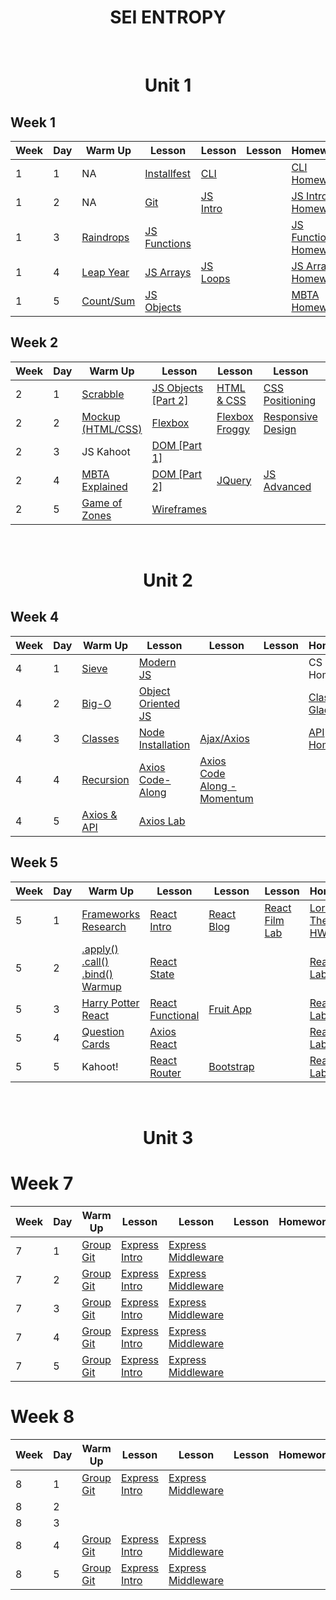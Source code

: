 <h1 align="center">
SEI ENTROPY
</h1>

<br>
<h1 align="center">Unit 1</h1>

## Week 1

| Week | Day | Warm Up                                                              | Lesson                                                                    | Lesson                                                                    | Lesson | Homework                                                                       |
| ---- | --- | -------------------------------------------------------------------- | ------------------------------------------------------------------------- | ------------------------------------------------------------------------- | ------ | ------------------------------------------------------------------------------ |
| 1    | 1   | NA                                                                   | [Installfest](https://github.com/sei-entropy/installfest)                 | [CLI](https://github.com/sei-entropy/lesson-w01d01-cli)                   |        | [CLI Homework](https://github.com/sei-entropy/lesson-w01d01-cli)               |
| 1    | 2   | NA                                                                   | [Git](https://github.com/sei-entropy/lesson-w01d02-git)                   | [JS Intro](https://github.com/sei-entropy/lesson-w01d02-javascript-intro) |        | [JS Intro Homework](https://github.com/sei-entropy/hw-w01d02-javascript-intro) |
| 1    | 3   | [Raindrops](https://github.com/sei-entropy/warmup-w01-d03-raindrops) | [JS Functions](https://github.com/sei-entropy/lesson-w01d03-js-functions) |                                                                           |        | [JS Function Homework](https://github.com/sei-entropy/hw-w01d03-js-functions)  |
| 1    | 4   | [Leap Year](https://github.com/sei-entropy/warmup-w01-d04-leapyear)  | [JS Arrays](https://github.com/sei-entropy/lesson-w01d04-js-arrays)       | [JS Loops](https://github.com/sei-entropy/lesson-w01-d04-js-loops)        |        | [JS Arrays Homework](https://github.com/sei-entropy/hw-w01d04-js-arrays)       |
| 1    | 5   | [Count/Sum](https://github.com/sei-entropy/warmup-w01d05-arrays)     | [JS Objects](https://github.com/sei-entropy/lesson-w01d05-js-objects)     |                                                                           |        | [MBTA Homework](https://github.com/sei-entropy/hw-w01d05-js-mbta)              |

## Week 2

| Week | Day | Warm Up                                                                        | Lesson                                                                         | Lesson                                                              | Lesson                                                                              | Homework                                                               |
| ---- | --- | ------------------------------------------------------------------------------ | ------------------------------------------------------------------------------ | ------------------------------------------------------------------- | ----------------------------------------------------------------------------------- | ---------------------------------------------------------------------- |
| 2    | 1   | [Scrabble](https://github.com/sei-entropy/warmup-w02d01-scrabble)              | [JS Objects [Part 2]](https://github.com/sei-entropy/lesson-w01d05-js-objects) | [HTML & CSS](https://github.com/sei-entropy/lesson-w02d01-html-css) | [CSS Positioning](https://github.com/sei-entropy/lesson-w02d01-css-position)        | [Portfolio Website](https://github.com/sei-entropy/hw-w02d01-website)  |
| 2    | 2   | [Mockup (HTML/CSS)](https://github.com/sei-entropy/warmup-w02d020HTML-and-CSS) | [Flexbox](https://github.com/sei-entropy/lesson-w02d02-flexbox)                | [Flexbox Froggy](https://flexboxfroggy.com/)                        | [Responsive Design](https://github.com/sei-entropy/lesson-w02d02-responsive-design) | [HTML/CSS Homework](https://github.com/sei-entropy/hw-w02d02-html-css) |
| 2    | 3   | JS Kahoot                                                                      | [DOM [Part 1]](https://github.com/sei-entropy/lesson-w02d03-dom)               |                                                                     |                                                                                     | [DOM Homework](https://github.com/sei-entropy/hw-w02d03-dom)           |
| 2    | 4   | [MBTA Explained](https://github.com/sei-entropy/warmup-w02d04-MBTA)            | [DOM [Part 2]](https://github.com/sei-entropy/lesson-w02d03-dom)               | [JQuery](https://github.com/sei-entropy/lesson-w02d04-jquery)       | [JS Advanced](https://github.com/sei-entropy/lesson-w02d04-js-advanced)             | [JQuery Homework](https://github.com/sei-entropy/hw-w02d04-jquery)     |
| 2    | 5   | [Game of Zones](https://github.com/sei-entropy/warmup-w02d05-game-of-zones)    | [Wireframes](https://github.com/sei-entropy/lesson-w02d05-wireframes)          |                                                                     |                                                                                     |

<br>
<h1 align="center">Unit 2</h1>

## Week 4

| Week | Day | Warm Up                                                                                      | Lesson                                                                            | Lesson                                                                                       | Lesson | Homework                                                                   |
| ---- | --- | -------------------------------------------------------------------------------------------- | --------------------------------------------------------------------------------- | -------------------------------------------------------------------------------------------- | ------ | -------------------------------------------------------------------------- |
| 4    | 1   | [Sieve](https://github.com/sei-entropy/warmup-w04d01-sieve)                                  | [Modern JS](https://github.com/sei-entropy/lesson-w04d01-modern-js)               |                                                                                              |        | CS Homework                                                                |
| 4    | 2   | [Big-O](https://github.com/sei-entropy/warmup-w04d02-Big-O)                                  | [Object Oriented JS](https://github.com/sei-entropy/lesson-w04d02-oojs)           |                                                                                              |        | [Classes Gladiator](https://github.com/sei-entropy/hw-w04d02-js-gladiator) |
| 4    | 3   | [Classes](https://github.com/sei-entropy/warmup-w04d03-classes)                              | [Node Installation](https://github.com/sei-entropy/lesson-w04d03-node)            | [Ajax/Axios](https://github.com/sei-entropy/lesson-w04d03-ajax-axios)                        |        | [API Homework](https://github.com/sei-entropy/hw-w04d03-api)               |
| 4    | 4   | [Recursion](https://github.com/sei-entropy/warmup-w04d04-recursion/blob/master/recursion.js) | [Axios Code-Along](https://github.com/sei-entropy/lesson-w04d04-axios-code-along) | [Axios Code Along - Momentum](https://github.com/sei-entropy/lesson-w04d04-axios-code-along) |
| 4    | 5   | [Axios & API](https://github.com/sei-entropy/warmup-w04d05-axios-and-api)                    | [Axios Lab](https://github.com/sei-entropy/lab-w04d05-axios-lab)                  |

## Week 5

| Week | Day | Warm Up                                                                          | Lesson                                                                            | Lesson                                                              | Lesson                                                          | Homework                                                                                                          |
| ---- | --- | -------------------------------------------------------------------------------- | --------------------------------------------------------------------------------- | ------------------------------------------------------------------- | --------------------------------------------------------------- | ----------------------------------------------------------------------------------------------------------------- |
| 5    | 1   | [Frameworks Research](https://github.com/sei-entropy/warmup-w05d01-research)     | [React Intro](https://github.com/sei-entropy/lesson-w05d01-react-intro)           | [React Blog](https://github.com/sei-entropy/blog)                   | [React Film Lab](https://github.com/sei-entropy/react-film-lab) | [Lord of The Rings HW](https://github.com/sei-entropy/lesson-w05d01-react-intro/blob/master/11-lotr-codealong.md) |
| 5    | 2   | [.apply() .call() .bind() Warmup](https://github.com/sei-entropy/warmup-w05-d02) | [React State](https://github.com/sei-entropy/lesson-w05d02-react-state)           |                                                                     |                                                                 | [React Film Lab Part 1](https://github.com/sei-entropy/react-film-lab)                                            |
| 5    | 3   | [Harry Potter React](https://github.com/sei-entropy/warmup-w05d03-react)         | [React Functional](https://github.com/sei-entropy/lesson-w05d03-react-functional) | [Fruit App](https://github.com/sei-entropy/fruit-app)               |                                                                 | [React Film Lab Part 2](https://github.com/sei-entropy/react-film-lab)                                            |
| 5    | 4   | [Question Cards](https://github.com/sei-entropy/warmup-w05d04)                   | [Axios React](https://github.com/sei-entropy/lesson-w05d04-axios-react)           |                                                                     |                                                                 | [React Film Lab Part 3](https://github.com/sei-entropy/react-film-lab)                                            |
| 5    | 5   | Kahoot!                                                                          | [React Router](https://github.com/sei-entropy/lesson-w05d05-react-router-lesson)  | [Bootstrap](https://github.com/sei-entropy/lesson-w05d05-Bootstrap) |                                                                 | [React Film Lab Part 4](https://github.com/sei-entropy/react-film-lab)                                            |

<br>
<h1 align="center">Unit 3</h1>


# Week 7
| Week | Day | Warm Up                                                             | Lesson                                                                         | Lesson                                                                              | Lesson | Homework |
| ---- | --- | ------------------------------------------------------------------- | ------------------------------------------------------------------------------ | ----------------------------------------------------------------------------------- | ------ | -------- |
| 7    | 1   | [Group Git](https://github.com/sei-entropy/lesson-w07d01-group-git) | [Express Intro](https://github.com/wdi-infinity/lesson-week_10-day_01-express) | [Express Middleware](https://github.com/wdi-infinity/lesson-week_10-day_01-express) |||
| 7    | 2   | [Group Git](https://github.com/sei-entropy/lesson-w07d01-group-git) | [Express Intro](https://github.com/wdi-infinity/lesson-week_10-day_01-express) | [Express Middleware](https://github.com/wdi-infinity/lesson-week_10-day_01-express) |||
| 7    | 3   | [Group Git](https://github.com/sei-entropy/lesson-w07d01-group-git) | [Express Intro](https://github.com/wdi-infinity/lesson-week_10-day_01-express) | [Express Middleware](https://github.com/wdi-infinity/lesson-week_10-day_01-express) |||
| 7    | 4   | [Group Git](https://github.com/sei-entropy/lesson-w07d01-group-git) | [Express Intro](https://github.com/wdi-infinity/lesson-week_10-day_01-express) | [Express Middleware](https://github.com/wdi-infinity/lesson-week_10-day_01-express) |||
| 7    | 5   | [Group Git](https://github.com/sei-entropy/lesson-w07d01-group-git) | [Express Intro](https://github.com/wdi-infinity/lesson-week_10-day_01-express) | [Express Middleware](https://github.com/wdi-infinity/lesson-week_10-day_01-express) |||

# Week 8
| Week | Day | Warm Up                                                             | Lesson                                                                         | Lesson                                                                              | Lesson | Homework |
| ---- | --- | ------------------------------------------------------------------- | ------------------------------------------------------------------------------ | ----------------------------------------------------------------------------------- | ------ | -------- |
| 8    | 1   | [Group Git](https://github.com/sei-entropy/lesson-w07d01-group-git) | [Express Intro](https://github.com/wdi-infinity/lesson-week_10-day_01-express) | [Express Middleware](https://github.com/wdi-infinity/lesson-week_10-day_01-express) |||
| 8    | 2   | | | |||
| 8    | 3   | | | |||
| 8    | 4   | [Group Git](https://github.com/sei-entropy/lesson-w07d01-group-git) | [Express Intro](https://github.com/wdi-infinity/lesson-week_10-day_01-express) | [Express Middleware](https://github.com/wdi-infinity/lesson-week_10-day_01-express) |||
| 8    | 5   | [Group Git](https://github.com/sei-entropy/lesson-w07d01-group-git) | [Express Intro](https://github.com/wdi-infinity/lesson-week_10-day_01-express) | [Express Middleware](https://github.com/wdi-infinity/lesson-week_10-day_01-express) |||